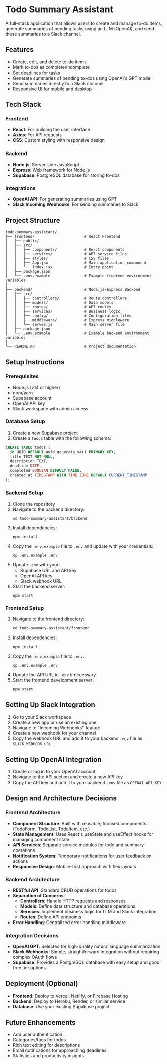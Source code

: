 # Todo Summary Assistant

A full-stack application that allows users to create and manage to-do items, generate summaries of pending tasks using an LLM (OpenAI), and send these summaries to a Slack channel.

## Features

- Create, edit, and delete to-do items
- Mark to-dos as complete/incomplete
- Set deadlines for tasks
- Generate summaries of pending to-dos using OpenAI's GPT model
- Send summaries directly to a Slack channel
- Responsive UI for mobile and desktop

## Tech Stack

### Frontend
- **React**: For building the user interface
- **Axios**: For API requests
- **CSS**: Custom styling with responsive design

### Backend
- **Node.js**: Server-side JavaScript
- **Express**: Web framework for Node.js
- **Supabase**: PostgreSQL database for storing to-dos

### Integrations
- **OpenAI API**: For generating summaries using GPT
- **Slack Incoming Webhooks**: For sending summaries to Slack

## Project Structure

```
todo-summary-assistant/
├── frontend/                      # React Frontend
│   ├── public/
│   ├── src/
│   │   ├── components/            # React components
│   │   ├── services/              # API service files
│   │   ├── styles/                # CSS files
│   │   ├── App.jsx                # Main application component
│   │   └── index.jsx              # Entry point
│   ├── package.json
│   └── .env.example               # Example frontend environment variables
│
├── backend/                       # Node.js/Express Backend
│   ├── src/
│   │   ├── controllers/           # Route controllers
│   │   ├── models/                # Data models
│   │   ├── routes/                # API routes
│   │   ├── services/              # Business logic
│   │   ├── config/                # Configuration files
│   │   ├── middleware/            # Express middleware
│   │   └── server.js              # Main server file
│   ├── package.json
│   └── .env.example               # Example backend environment variables
│
└── README.md                      # Project documentation
```

## Setup Instructions

### Prerequisites

- Node.js (v14 or higher)
- npm/yarn
- Supabase account
- OpenAI API key
- Slack workspace with admin access

### Database Setup

1. Create a new Supabase project
2. Create a `todos` table with the following schema:

```sql
CREATE TABLE todos (
  id UUID DEFAULT uuid_generate_v4() PRIMARY KEY,
  title TEXT NOT NULL,
  description TEXT,
  deadline DATE,
  completed BOOLEAN DEFAULT FALSE,
  created_at TIMESTAMP WITH TIME ZONE DEFAULT CURRENT_TIMESTAMP
);
```

### Backend Setup

1. Clone the repository
2. Navigate to the backend directory:
   ```
   cd todo-summary-assistant/backend
   ```
3. Install dependencies:
   ```
   npm install
   ```
4. Copy the `.env.example` file to `.env` and update with your credentials:
   ```
   cp .env.example .env
   ```
5. Update `.env` with your:
   - Supabase URL and API key
   - OpenAI API key
   - Slack webhook URL
6. Start the backend server:
   ```
   npm start
   ```

### Frontend Setup

1. Navigate to the frontend directory:
   ```
   cd todo-summary-assistant/frontend
   ```
2. Install dependencies:
   ```
   npm install
   ```
3. Copy the `.env.example` file to `.env`:
   ```
   cp .env.example .env
   ```
4. Update the API URL in `.env` if necessary
5. Start the frontend development server:
   ```
   npm start
   ```

## Setting Up Slack Integration

1. Go to your Slack workspace
2. Create a new app or use an existing one
3. Navigate to "Incoming Webhooks" feature
4. Create a new webhook for your channel
5. Copy the webhook URL and add it to your backend `.env` file as `SLACK_WEBHOOK_URL`

## Setting Up OpenAI Integration

1. Create or log in to your OpenAI account
2. Navigate to the API section and create a new API key
3. Copy the API key and add it to your backend `.env` file as `OPENAI_API_KEY`

## Design and Architecture Decisions

### Frontend Architecture

- **Component Structure**: Built with reusable, focused components (TodoForm, TodoList, TodoItem, etc.)
- **State Management**: Uses React's useState and useEffect hooks for managing component state
- **API Services**: Separate service modules for todo and summary operations
- **Notification System**: Temporary notifications for user feedback on actions
- **Responsive Design**: Mobile-first approach with flex layouts

### Backend Architecture

- **RESTful API**: Standard CRUD operations for todos
- **Separation of Concerns**:
  - **Controllers**: Handle HTTP requests and responses
  - **Models**: Define data structure and database operations
  - **Services**: Implement business logic for LLM and Slack integration
  - **Routes**: Define API endpoints
- **Error Handling**: Centralized error handling middleware

### Integration Decisions

- **OpenAI GPT**: Selected for high-quality natural language summarization
- **Slack Webhooks**: Simple, straightforward integration without requiring complex OAuth flows
- **Supabase**: Provides a PostgreSQL database with easy setup and good free tier options

## Deployment (Optional)

- **Frontend**: Deploy to Vercel, Netlify, or Firebase Hosting
- **Backend**: Deploy to Heroku, Render, or similar service
- **Database**: Use your existing Supabase project

## Future Enhancements

- Add user authentication
- Categories/tags for todos
- Rich text editing for descriptions
- Email notifications for approaching deadlines
- Statistics and productivity insights